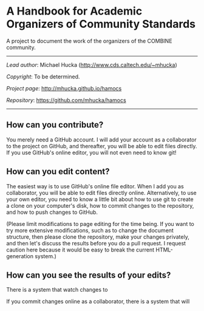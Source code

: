 A Handbook for Academic Organizers of Community Standards
=========================================================

A project to document the work of the organizers of the COMBINE community.

----

*Lead author*:  Michael Hucka (http://www.cds.caltech.edu/~mhucka)

*Copyright*:    To be determined.

*Project page*: http://mhucka.github.io/hamocs

*Repository*:   https://github.com/mhucka/hamocs

----


How can you contribute?
-----------------------

You merely need a GitHub account.  I will add your account as a collaborator to the project on GitHub, and thereafter, you will be able to edit files directly.  If you use GitHub's online editor, you will not even need to know git!

How can you edit content?
-------------------------

The easiest way is to use GitHub's online file editor.  When I add you as collaborator, you will be able to edit files directly online.  Alternatively, to use your own editor, you need to know a little bit about how to use git to create a clone on your computer's disk, how to commit changes to the repository, and how to push changes to GitHub.

(Please limit modifications to page editing for the time being.  If you want to try more extensive modifications, such as to change the document structure, then please clone the repository, make your changes privately, and then let's discuss the results before you do a pull request.  I request caution here because it would be easy to break the current HTML-generation system.)

How can you see the results of your edits?
-----------------------------------------

There is a system that watch changes to 

If you commit changes online as a collaborator, there is a system that will 
